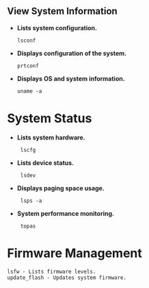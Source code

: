 ## View System Information

- **Lists system configuration.**
    ```shell
    lsconf 
    ```
- **Displays configuration of the system.**
    ```shell
    prtconf
    ```
- **Displays OS and system information.**
    ```shell
    uname -a 
    ````
    

# System Status

- **Lists system hardware.**
   ```shell
    lscfg 
    ````
- **Lists device status.**
   ```shell
    lsdev 
    ````
- **Displays paging space usage.**
   ```shell
    lsps -a 
    ````
- **System performance monitoring.**
   ```shell
    topas 
    ````

# Firmware Management

    lsfw - Lists firmware levels.
    update_flash - Updates system firmware.
